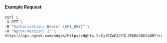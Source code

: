 <!-- Code generated for API Clients. DO NOT EDIT. -->

#### Example Request

```bash
curl \
-X GET \
-H "Authorization: Bearer {API_KEY}" \
-H "Ngrok-Version: 2" \
https://api.ngrok.com/edges/https/edghts_2cSjzRZuFAJfIL2FkBbJkD2nORF/routes/edghtsrt_2cSjzUDNkrWrbVBC1DjKmbva4bC/saml
```
